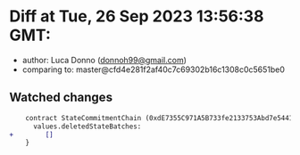 # Diff at Tue, 26 Sep 2023 13:56:38 GMT:

- author: Luca Donno (<donnoh99@gmail.com>)
- comparing to: master@cfd4e281f2af40c7c69302b16c1308c0c5651be0

## Watched changes

```diff
    contract StateCommitmentChain (0xdE7355C971A5B733fe2133753Abd7e5441d441Ec) {
      values.deletedStateBatches:
+        []
    }
```
